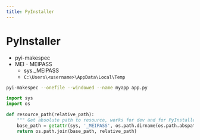 ```yaml
---
title: PyInstaller
---
```


# PyInstaller

- pyi-makespec
- MEI - MEIPASS
  - sys.\_MEIPASS
  - `C:\Users\<username>\AppData\Local\Temp`

```bash
pyi-makespec --onefile --windowed --name myapp app.py
```

```py
import sys
import os

def resource_path(relative_path):
    """ Get absolute path to resource, works for dev and for PyInstaller """
    base_path = getattr(sys, '_MEIPASS', os.path.dirname(os.path.abspath(__file__)))
    return os.path.join(base_path, relative_path)
```

